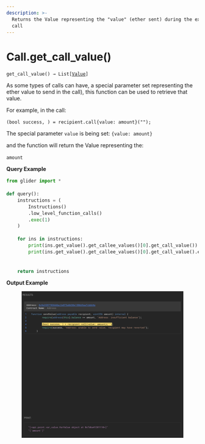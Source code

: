 ```yaml
---
description: >-
  Returns the Value representing the "value" (ether sent) during the external
  call
---
```


# Call.get\_call\_value()

`get_call_value() → List[`[`Value`](../)`]`

As some types of calls can have, a special parameter set representing the ether value to send in the call), this function can be used to retrieve that value.

For example, in the call:

```solidity
(bool success, ) = recipient.call{value: amount}("");
```

The special parameter `value` is being set: `{value: amount}`

and the function will return the Value representing the:

`amount`

**Query Example**

```python
from glider import *

def query():
    instructions = (
        Instructions()
        .low_level_function_calls()
        .exec(1)
    )

    for ins in instructions:
        print(ins.get_value().get_callee_values()[0].get_call_value())
        print(ins.get_value().get_callee_values()[0].get_call_value().expression)


    return instructions
```

**Output Example**

<figure><img src="../../../.gitbook/assets/image (3) (1).png" alt=""><figcaption></figcaption></figure>
